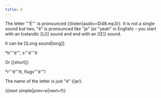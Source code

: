 ```yaml
---
title: É
---
```


The letter '''É''' is pronounced {{listen|audio=iD48.mp3}}. It is not a single sound but two, "é" is pronounced like "je" (or "yeah" in English) – you start with an Icelandic [[J]] sound and end with an [[E]] sound.

It can be [[Long sound|long]]:

*tr'''é''', s'''é'''ð

Or [[short]]:

*r'''é'''tt, flugv'''é'''l

The name of the letter is just "é" (/je/).

{{next simple|prev=e|next=f}}
